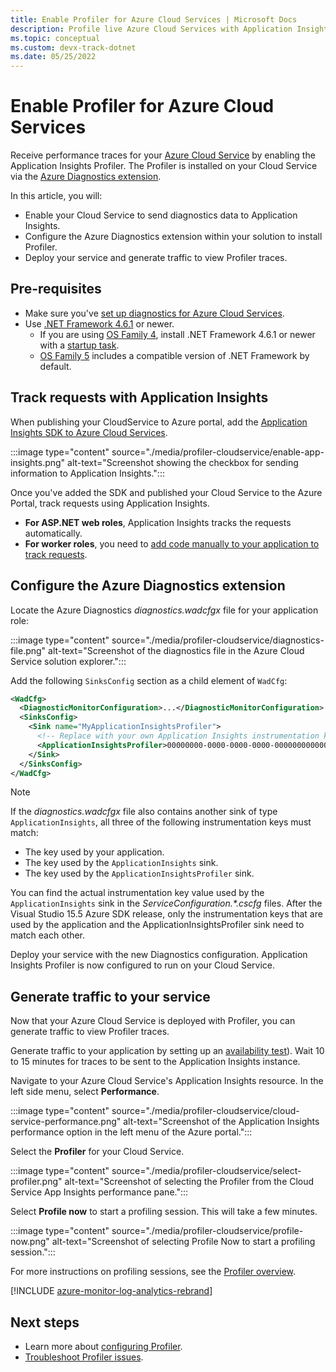 ```yaml
---
title: Enable Profiler for Azure Cloud Services | Microsoft Docs
description: Profile live Azure Cloud Services with Application Insights Profiler.
ms.topic: conceptual
ms.custom: devx-track-dotnet
ms.date: 05/25/2022
---
```


# Enable Profiler for Azure Cloud Services

Receive performance traces for your [Azure Cloud Service](../../cloud-services-extended-support/overview.md) by enabling the Application Insights Profiler. The Profiler is installed on your Cloud Service via the [Azure Diagnostics extension](../agents/diagnostics-extension-overview.md). 

In this article, you will:

- Enable your Cloud Service to send diagnostics data to Application Insights.
- Configure the Azure Diagnostics extension within your solution to install Profiler.
- Deploy your service and generate traffic to view Profiler traces. 

## Pre-requisites

- Make sure you've [set up diagnostics for Azure Cloud Services](/visualstudio/azure/vs-azure-tools-diagnostics-for-cloud-services-and-virtual-machines).
- Use [.NET Framework 4.6.1](/dotnet/framework/migration-guide/how-to-determine-which-versions-are-installed) or newer. 
  - If you are using [OS Family 4](../../cloud-services/cloud-services-guestos-update-matrix.md#family-4-releases), install .NET Framework 4.6.1 or newer with a [startup task](../../cloud-services/cloud-services-dotnet-install-dotnet.md). 
  - [OS Family 5](../../cloud-services/cloud-services-guestos-update-matrix.md#family-5-releases) includes a compatible version of .NET Framework by default. 

## Track requests with Application Insights

When publishing your CloudService to Azure portal, add the [Application Insights SDK to Azure Cloud Services](./cloudservices.md).

:::image type="content" source="./media/profiler-cloudservice/enable-app-insights.png" alt-text="Screenshot showing the checkbox for sending information to Application Insights.":::

Once you've added the SDK and published your Cloud Service to the Azure Portal, track requests using Application Insights.

- **For ASP.NET web roles**, Application Insights tracks the requests automatically.
- **For worker roles**, you need to [add code manually to your application to track requests](profiler-trackrequests.md).

## Configure the Azure Diagnostics extension

Locate the Azure Diagnostics *diagnostics.wadcfgx* file for your application role:  

:::image type="content" source="./media/profiler-cloudservice/diagnostics-file.png" alt-text="Screenshot of the diagnostics file in the Azure Cloud Service solution explorer.":::

Add the following `SinksConfig` section as a child element of `WadCfg`:  

```xml
<WadCfg>
  <DiagnosticMonitorConfiguration>...</DiagnosticMonitorConfiguration>
  <SinksConfig>
    <Sink name="MyApplicationInsightsProfiler">
      <!-- Replace with your own Application Insights instrumentation key. -->
      <ApplicationInsightsProfiler>00000000-0000-0000-0000-000000000000</ApplicationInsightsProfiler>
    </Sink>
  </SinksConfig>
</WadCfg>
```

> [!NOTE]
> If the *diagnostics.wadcfgx* file also contains another sink of type `ApplicationInsights`, all three of the following instrumentation keys must match:  
> * The key used by your application. 
> * The key used by the `ApplicationInsights` sink. 
> * The key used by the `ApplicationInsightsProfiler` sink. 
>
> You can find the actual instrumentation key value used by the `ApplicationInsights` sink in the *ServiceConfiguration.\*.cscfg* files. 
> After the Visual Studio 15.5 Azure SDK release, only the instrumentation keys that are used by the application and the ApplicationInsightsProfiler sink need to match each other.

Deploy your service with the new Diagnostics configuration. Application Insights Profiler is now configured to run on your Cloud Service.

## Generate traffic to your service

Now that your Azure Cloud Service is deployed with Profiler, you can generate traffic to view Profiler traces.

Generate traffic to your application by setting up an [availability test](monitor-web-app-availability.md)). Wait 10 to 15 minutes for traces to be sent to the Application Insights instance.

Navigate to your Azure Cloud Service's Application Insights resource. In the left side menu, select **Performance**.

:::image type="content" source="./media/profiler-cloudservice/cloud-service-performance.png" alt-text="Screenshot of the Application Insights performance option in the left menu of the Azure portal.":::

Select the **Profiler** for your Cloud Service.

:::image type="content" source="./media/profiler-cloudservice/select-profiler.png" alt-text="Screenshot of selecting the Profiler from the Cloud Service App Insights performance pane.":::

Select **Profile now** to start a profiling session. This will take a few minutes.

:::image type="content" source="./media/profiler-cloudservice/profile-now.png" alt-text="Screenshot of selecting Profile Now to start a profiling session.":::

For more instructions on profiling sessions, see the [Profiler overview](./profiler-overview.md#start-a-profiler-on-demand-session).

[!INCLUDE [azure-monitor-log-analytics-rebrand](../../../includes/azure-monitor-instrumentation-key-deprecation.md)]
 
## Next steps

- Learn more about [configuring Profiler](./profiler-settings.md).
- [Troubleshoot Profiler issues](./profiler-troubleshooting.md).